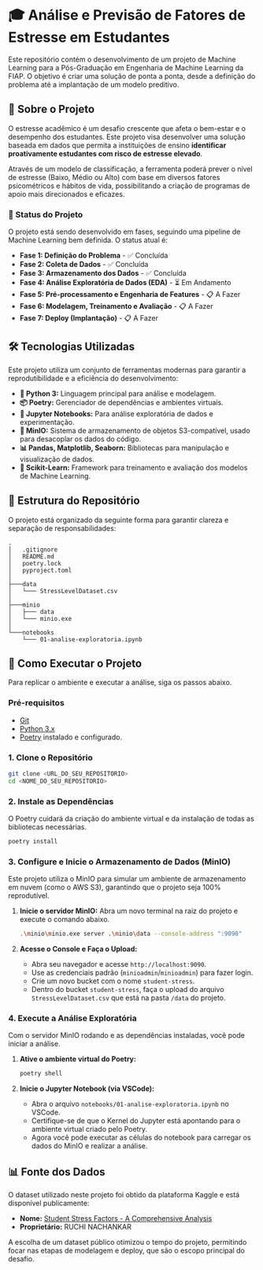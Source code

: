 # 🎓 Análise e Previsão de Fatores de Estresse em Estudantes

Este repositório contém o desenvolvimento de um projeto de Machine Learning para a Pós-Graduação em Engenharia de Machine Learning da FIAP. O objetivo é criar uma solução de ponta a ponta, desde a definição do problema até a implantação de um modelo preditivo.

## 📝 Sobre o Projeto

O estresse acadêmico é um desafio crescente que afeta o bem-estar e o desempenho dos estudantes. Este projeto visa desenvolver uma solução baseada em dados que permita a instituições de ensino **identificar proativamente estudantes com risco de estresse elevado**.

Através de um modelo de classificação, a ferramenta poderá prever o nível de estresse (Baixo, Médio ou Alto) com base em diversos fatores psicométricos e hábitos de vida, possibilitando a criação de programas de apoio mais direcionados e eficazes.

### 🎯 Status do Projeto

O projeto está sendo desenvolvido em fases, seguindo uma pipeline de Machine Learning bem definida. O status atual é:

  * **Fase 1: Definição do Problema** - ✅ Concluída
  * **Fase 2: Coleta de Dados** - ✅ Concluída
  * **Fase 3: Armazenamento dos Dados** - ✅ Concluída
  * **Fase 4: Análise Exploratória de Dados (EDA)** - ⏳ Em Andamento
  * **Fase 5: Pré-processamento e Engenharia de Features** - 📋 A Fazer
  * **Fase 6: Modelagem, Treinamento e Avaliação** - 📋 A Fazer
  * **Fase 7: Deploy (Implantação)** - 📋 A Fazer

## 🛠️ Tecnologias Utilizadas

Este projeto utiliza um conjunto de ferramentas modernas para garantir a reprodutibilidade e a eficiência do desenvolvimento:

  * **🐍 Python 3:** Linguagem principal para análise e modelagem.
  * **📦 Poetry:** Gerenciador de dependências e ambientes virtuais.
  * **📓 Jupyter Notebooks:** Para análise exploratória de dados e experimentação.
  * **💾 MinIO:** Sistema de armazenamento de objetos S3-compatível, usado para desacoplar os dados do código.
  * **📊 Pandas, Matplotlib, Seaborn:** Bibliotecas para manipulação e visualização de dados.
  * **🤖 Scikit-Learn:** Framework para treinamento e avaliação dos modelos de Machine Learning.

## 📂 Estrutura do Repositório

O projeto está organizado da seguinte forma para garantir clareza e separação de responsabilidades:

```
.
│   .gitignore
│   README.md
│   poetry.lock
│   pyproject.toml
│
├───data
│   └─── StressLevelDataset.csv
│
├───minio
│   ├─── data
│   └─── minio.exe
│
└───notebooks
    └─── 01-analise-exploratoria.ipynb
```

## 🚀 Como Executar o Projeto

Para replicar o ambiente e executar a análise, siga os passos abaixo.

### **Pré-requisitos**

  * [Git](https://git-scm.com/)
  * [Python 3.x](https://www.python.org/)
  * [Poetry](https://www.google.com/search?q=https://python-poetry.org/docs/%23installation) instalado e configurado.

### **1. Clone o Repositório**

```bash
git clone <URL_DO_SEU_REPOSITORIO>
cd <NOME_DO_SEU_REPOSITORIO>
```

### **2. Instale as Dependências**

O Poetry cuidará da criação do ambiente virtual e da instalação de todas as bibliotecas necessárias.

```bash
poetry install
```

### **3. Configure e Inicie o Armazenamento de Dados (MinIO)**

Este projeto utiliza o MinIO para simular um ambiente de armazenamento em nuvem (como o AWS S3), garantindo que o projeto seja 100% reprodutível.

1.  **Inicie o servidor MinIO:**
    Abra um novo terminal na raiz do projeto e execute o comando abaixo.

    ```bash
    .\minio\minio.exe server .\minio\data --console-address ":9090"
    ```

2.  **Acesse o Console e Faça o Upload:**

      * Abra seu navegador e acesse `http://localhost:9090`.
      * Use as credenciais padrão (`minioadmin`/`minioadmin`) para fazer login.
      * Crie um novo bucket com o nome `student-stress`.
      * Dentro do bucket `student-stress`, faça o upload do arquivo `StressLevelDataset.csv` que está na pasta `/data` do projeto.

### **4. Execute a Análise Exploratória**

Com o servidor MinIO rodando e as dependências instaladas, você pode iniciar a análise.

1.  **Ative o ambiente virtual do Poetry:**

    ```bash
    poetry shell
    ```

2.  **Inicie o Jupyter Notebook (via VSCode):**

      * Abra o arquivo `notebooks/01-analise-exploratoria.ipynb` no VSCode.
      * Certifique-se de que o Kernel do Jupyter está apontando para o ambiente virtual criado pelo Poetry.
      * Agora você pode executar as células do notebook para carregar os dados do MinIO e realizar a análise.

## 📊 Fonte dos Dados

O dataset utilizado neste projeto foi obtido da plataforma Kaggle e está disponível publicamente:

  * **Nome:** [Student Stress Factors - A Comprehensive Analysis](https://www.kaggle.com/datasets/rxnach/student-stress-factors-a-comprehensive-analysis/data)
  * **Proprietário:** RUCHI NACHANKAR

A escolha de um dataset público otimizou o tempo do projeto, permitindo focar nas etapas de modelagem e deploy, que são o escopo principal do desafio.